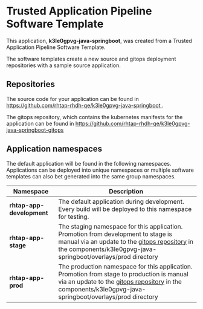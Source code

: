 # Trusted Application Pipeline Software Template

This application, **k3le0gpvg-java-springboot**, was created from a Trusted Application Pipeline Software Template.

The software templates create a new source and gitops deployment repositories with a sample source application. 

## Repositories

The source code for your application can be found in [https://github.com/rhtap-rhdh-qe/k3le0gpvg-java-springboot ](https://github.com/rhtap-rhdh-qe/k3le0gpvg-java-springboot ).
 
The gitops repository, which contains the kubernetes manifests for the application can be found in 
[https://github.com/rhtap-rhdh-qe/k3le0gpvg-java-springboot-gitops ](https://github.com/rhtap-rhdh-qe/k3le0gpvg-java-springboot-gitops ) 

## Application namespaces 

The default application will be found in the following namespaces. Applications can be deployed into unique namespaces or multiple software templates can also bet generated into the same group namespaces.  

|  Namespace   |  Description   |  
| -------- | -------- |   
| **rhtap-app-development** | The default application during development. Every build will be deployed to this namespace for testing. | 
| **rhtap-app-stage** | The staging namespace for this application. Promotion from development to stage is manual via an update to the [gitops repository](https://github.com/rhtap-rhdh-qe/k3le0gpvg-java-springboot-gitops ) in the components/k3le0gpvg-java-springboot/overlays/prod directory |  
| **rhtap-app-prod** | The production namespace for this application. Promotion from stage to production is manual via an update to the [gitops repository](https://github.com/rhtap-rhdh-qe/k3le0gpvg-java-springboot-gitops ) in the components/k3le0gpvg-java-springboot/overlays/prod directory | 